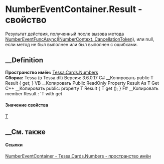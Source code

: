 # NumberEventContainer<T>.Result - свойство
Результат действия, полученный после вызова метода
[NumberEventFuncAsync(INumberContext,
CancellationToken)](M_Tessa_Cards_Numbers_NumberEventContainer_1_NumberEventFuncAsync.htm),
или null, если метод не был выполнен или был выполнен с ошибками.
## __Definition
 **Пространство имён:** [Tessa.Cards.Numbers](N_Tessa_Cards_Numbers.htm)  
 **Сборка:** Tessa (в Tessa.dll) Версия: 3.6.0.17
C# __Копировать
     public T Result { get; }
VB __Копировать
     Public ReadOnly Property Result As T
    	Get
C++ __Копировать
     public:
    property T Result {
    	T get ();
    }
F# __Копировать
     member Result : 'T with get
#### Значение свойства
[T](T_Tessa_Cards_Numbers_NumberEventContainer_1.htm)
##  __См. также
#### Ссылки
[NumberEventContainer<T> \-
](T_Tessa_Cards_Numbers_NumberEventContainer_1.htm)
[Tessa.Cards.Numbers - пространство имён](N_Tessa_Cards_Numbers.htm)
